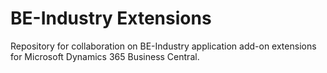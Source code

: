 # BE-Industry Extensions
Repository for collaboration on BE-Industry application add-on extensions for Microsoft Dynamics 365 Business Central.
